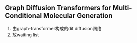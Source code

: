 ## Graph Diffusion Transformers for Multi-Conditional Molecular Generation
1. 由graph-transformer构成的dit diffusion网络
2. 放waiting list